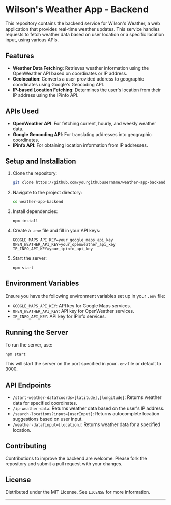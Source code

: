 # Wilson's Weather App - Backend

This repository contains the backend service for Wilson's Weather, a web application that provides real-time weather updates. This service handles requests to fetch weather data based on user location or a specific location input, using various APIs.

## Features

- **Weather Data Fetching**: Retrieves weather information using the OpenWeather API based on coordinates or IP address.
- **Geolocation**: Converts a user-provided address to geographic coordinates using Google's Geocoding API.
- **IP-based Location Fetching**: Determines the user's location from their IP address using the IPinfo API.

## APIs Used

- **OpenWeather API**: For fetching current, hourly, and weekly weather data.
- **Google Geocoding API**: For translating addresses into geographic coordinates.
- **IPinfo API**: For obtaining location information from IP addresses.

## Setup and Installation

1. Clone the repository:
   ```bash
   git clone https://github.com/yourgithubusername/weather-app-backend.git
   ```
2. Navigate to the project directory:
   ```bash
   cd weather-app-backend
   ```
3. Install dependencies:
   ```bash
   npm install
   ```
4. Create a `.env` file and fill in your API keys:
   ```
   GOOGLE_MAPS_API_KEY=your_google_maps_api_key
   OPEN_WEATHER_API_KEY=your_openweather_api_key
   IP_INFO_API_KEY=your_ipinfo_api_key
   ```
5. Start the server:
   ```bash
   npm start
   ```

## Environment Variables

Ensure you have the following environment variables set up in your `.env` file:
- `GOOGLE_MAPS_API_KEY`: API key for Google Maps services.
- `OPEN_WEATHER_API_KEY`: API key for OpenWeather services.
- `IP_INFO_API_KEY`: API key for IPinfo services.

## Running the Server

To run the server, use:
```bash
npm start
```
This will start the server on the port specified in your `.env` file or default to 3000.

## API Endpoints

- `/start-weather-data?coords=[latitude],[longitude]`: Returns weather data for specified coordinates.
- `/ip-weather-data`: Returns weather data based on the user's IP address.
- `/search-locations?input=[userInput]`: Returns autocomplete location suggestions based on user input.
- `/weather-data?input=[location]`: Returns weather data for a specified location.

## Contributing

Contributions to improve the backend are welcome. Please fork the repository and submit a pull request with your changes.

## License

Distributed under the MIT License. See `LICENSE` for more information.

---

